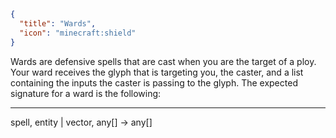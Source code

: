```json
{
  "title": "Wards",
  "icon": "minecraft:shield"
}
```

Wards are defensive spells that are cast when you are the target of a ploy. 
Your ward receives the glyph that is targeting you, the caster, and a list containing the inputs the caster is passing to the glyph. 
The expected signature for a ward is the following: 

---

spell, entity | vector, any[] -> any[]